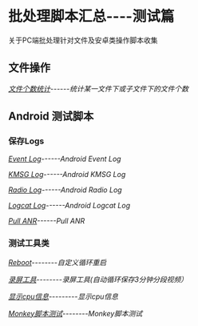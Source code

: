 批处理脚本汇总----测试篇
=====================
关于PC端批处理针对文件及安卓类操作脚本收集

## 文件操作
*[文件个数统计](https://github.com/fxlysm/BAT/blob/master/文件个数统计.bat)------统计某一文件下或子文件下的文件个数*





## Android 测试脚本

### 保存Logs

*[Event Log](https://github.com/fxlysm/BAT/blob/master/event.bat)------Android Event Log*

*[KMSG Log](https://github.com/fxlysm/BAT/blob/master/kmsg.bat)------Android KMSG Log*

*[Radio Log](https://github.com/fxlysm/BAT/blob/master/radio.bat)------Android Radio Log*

*[Logcat Log](https://github.com/fxlysm/BAT/blob/master/logcat.bat)------Android Logcat Log*

*[Pull ANR](https://github.com/fxlysm/BAT/blob/master/pull%20anr.bat)------Pull ANR*


### 测试工具类
*[Reboot](https://github.com/fxlysm/BAT/blob/master/RebootTest.cmd)--------自定义循环重启*

*[录屏工具](https://github.com/fxlysm/BAT/blob/master/Android录屏脚本.bat)--------录屏工具(自动循环保存3分钟分段视频）*

*[显示cpu信息](https://github.com/fxlysm/BAT/blob/master/显示cpu信息.cmd)---------显示cpu信息*

*[Monkey脚本测试](https://github.com/fxlysm/BAT/blob/master/MonkeyTest.md)--------Monkey脚本测试*
